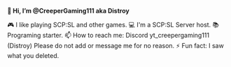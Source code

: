 **👋 Hi, I’m @CreeperGaming111 aka Distroy**

🎮 I like playing SCP:SL and other games.
💻 I'm a SCP:SL Server host.
📚 Programing starter.
📫 How to reach me: Discord yt_creepergaming111 (Distroy) Please do not add or message me for no reason.
⚡ Fun fact: I saw what you deleted.

